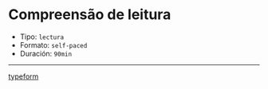 # Compreensão de leitura

- Tipo: `lectura`
- Formato: `self-paced`
- Duración: `90min`

---

[typeform](`https://laboratoria.typeform.com/to/TYPEFORM_ID_TESTS_READING?email=xxxxx&fname=xxxxx&city=xxxxx&flow=xxxxx&uid=xxxxx&cohortid=xxxxx&courseid=xxxxx&unitid=xxxxx&partid=xxxxx`)
